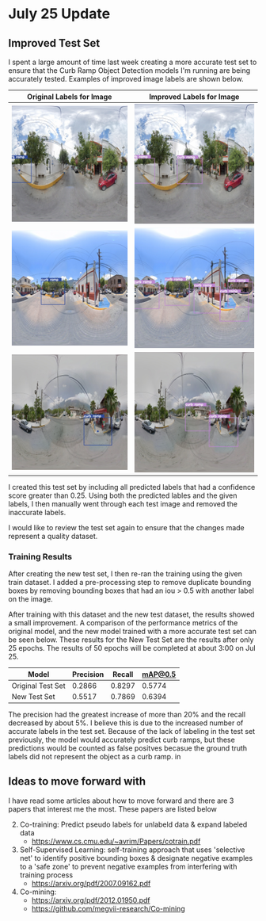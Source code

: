 # July 25 Update 

## Improved Test Set

I spent a large amount of time last week creating a more accurate test set to ensure that the Curb Ramp Object Detection models I'm running are being accurately tested. Examples of improved image labels are shown below. 

| Original Labels for Image | Improved Labels for Image |
|---------------------------|---------------------------| 
|![](/jul_25/original_images/22t3BWEMJhtwxRXEc1jwmw.jpg) | ![](/jul_25/improved_images/22t3BWEMJhtwxRXEc1jwmw.jpg) |
| ![](/jul_25/original_images/4kOxGkIgHq-Ea5NvoLP44A.jpg) | ![](/jul_25/improved_images/4kOxGkIgHq-Ea5NvoLP44A.jpg) |
| ![](/jul_25/original_images/5WwhGZim8Z_YQWuiSWXiFQ.jpg) | ![](/jul_25/improved_images/5WwhGZim8Z_YQWuiSWXiFQ.jpg) |


I created this test set by including all predicted labels that had a confidence score greater than 0.25. Using both the predicted lables and the given labels, I then manually went through each test image and removed the inaccurate labels. 

I would like to review the test set again to ensure that the changes made represent a quality dataset. 

### Training Results

After creating the new test set, I then re-ran the training using the given train dataset. I added a pre-processing step to remove duplicate bounding boxes by removing bounding boxes that had an iou > 0.5 with another label on the image. 

After training with this dataset and the new test dataset, the results showed a small improvement. A comparison of the performance metrics of the original model, and the new model trained with a more accurate test set can be seen below. These results for the New Test Set are the results after only 25 epochs. The results of 50 epochs will be completed at about 3:00 on Jul 25. 

| Model              | Precision | Recall | mAP@0.5 | 
|--------------------|-----------|--------|---------|
| Original Test Set  | 0.2866    | 0.8297 | 0.5774  |
| New Test Set       | 0.5517    | 0.7869 | 0.6394  |

The precision had the greatest increase of more than 20% and the recall decreased by about 5%. I believe this is due to the increased number of accurate labels in the test set. Because of the lack of labeling in the test set previously, the model would accurately predict curb ramps, but these predictions would be counted as false positves becasue the ground truth labels did not represent the object as a curb ramp.  in

## Ideas to move forward with

I have read some articles about how to move forward and there are 3 papers that interest me the most. These papers are listed below

2. Co-training: Predict pseudo labels for unlabeld data & expand labeled data
    -  https://www.cs.cmu.edu/~avrim/Papers/cotrain.pdf
3. Self-Supervised Learning: self-training approach that uses 'selective net' to identify positive bounding boxes & designate negative examples to a 'safe zone' to prevent negative examples from interfering with training process
    - https://arxiv.org/pdf/2007.09162.pdf
4. Co-mining:
    - https://arxiv.org/pdf/2012.01950.pdf
    - https://github.com/megvii-research/Co-mining
    


